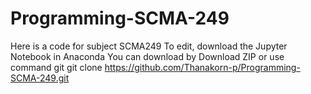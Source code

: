 # Programming-SCMA-249
Here is a code for subject SCMA249
To edit, download the Jupyter Notebook in Anaconda
You can download by Download ZIP
or use command git
git clone https://github.com/Thanakorn-p/Programming-SCMA-249.git
